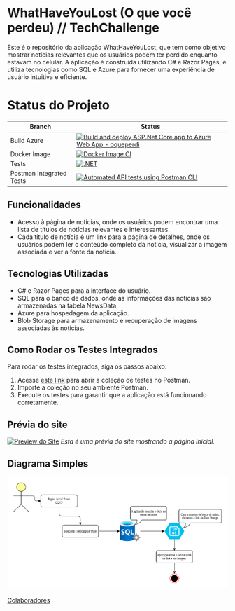 # WhatHaveYouLost (O que você perdeu) // TechChallenge

Este é o repositório da aplicação WhatHaveYouLost, que tem como objetivo mostrar notícias relevantes que os usuários podem ter perdido enquanto estavam no celular. A aplicação é construída utilizando C# e Razor Pages, e utiliza tecnologias como SQL e Azure para fornecer uma experiência de usuário intuitiva e eficiente.

# Status do Projeto
| Branch | Status |
| ----- | -----|
| Build Azure | [![Build and deploy ASP.Net Core app to Azure Web App - oqueperdi](https://github.com/darakimberlys/WhatHaveYouLost/actions/workflows/master_oqueperdi.yml/badge.svg)](https://github.com/darakimberlys/WhatHaveYouLost/actions/workflows/master_oqueperdi.yml)
| Docker Image | [![Docker Image CI](https://github.com/darakimberlys/WhatHaveYouLost/actions/workflows/docker-image.yml/badge.svg)](https://github.com/darakimberlys/WhatHaveYouLost/actions/workflows/docker-image.yml)
| Tests | [![.NET](https://github.com/darakimberlys/WhatHaveYouLost/actions/workflows/dotnet.yml/badge.svg?branch=master)](https://github.com/darakimberlys/WhatHaveYouLost/actions/workflows/dotnet.yml)
| Postman Integrated Tests | [![Automated API tests using Postman CLI](https://github.com/darakimberlys/WhatHaveYouLost/actions/workflows/postman_test.yml/badge.svg?branch=master)](https://github.com/darakimberlys/WhatHaveYouLost/actions/workflows/postman_test.yml)

## Funcionalidades

- Acesso à página de notícias, onde os usuários podem encontrar uma lista de títulos de notícias relevantes e interessantes.
- Cada título de notícia é um link para a página de detalhes, onde os usuários podem ler o conteúdo completo da notícia, visualizar a imagem associada e ver a fonte da notícia.

## Tecnologias Utilizadas

- C# e Razor Pages para a interface do usuário.
- SQL para o banco de dados, onde as informações das notícias são armazenadas na tabela NewsData.
- Azure para hospedagem da aplicação.
- Blob Storage para armazenamento e recuperação de imagens associadas às notícias.

## Como Rodar os Testes Integrados

Para rodar os testes integrados, siga os passos abaixo:

1. Acesse [este link](https://www.postman.com/payload-explorer-79364497/workspace/my-workspace/folder/31016440-fd5a71e5-efa6-4340-9997-02286321707c) para abrir a coleção de testes no Postman.
2. Importe a coleção no seu ambiente Postman.
3. Execute os testes para garantir que a aplicação está funcionando corretamente.

## Prévia do site

[![Preview do Site](https://github.com/darakimberlys/WhatHaveYouLost/assets/40128511/29b87ac5-bc2f-42ce-841b-6ebf2aaefd9d)](https://oqueperdi.azurewebsites.net)
*Esta é uma prévia do site mostrando a página inicial.*

## Diagrama Simples

![Diagrama da Aplicação](https://github.com/darakimberlys/WhatHaveYouLost/blob/3c87fe934487d3df2095acc26354f3f2aa27c0b0/Diagrama-WHTL.png)

[Colaboradores](https://github.com/darakimberlys/WhatHaveYouLost/graphs/contributors)
